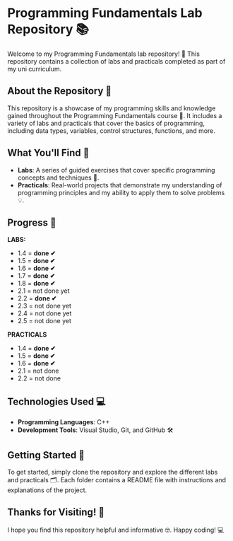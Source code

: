 **Programming Fundamentals Lab Repository 📚**
=====================================

Welcome to my Programming Fundamentals lab repository! 🎉 This repository contains a collection of labs and practicals completed as part of my uni curriculum.

**About the Repository 🤔**
------------------------

This repository is a showcase of my programming skills and knowledge gained throughout the Programming Fundamentals course 📖. It includes a variety of labs and practicals that cover the basics of programming, including data types, variables, control structures, functions, and more.

**What You'll Find 🎁**
-------------------

* **Labs**: A series of guided exercises that cover specific programming concepts and techniques 📝.
* **Practicals**: Real-world projects that demonstrate my understanding of programming principles and my ability to apply them to solve problems 💡.


**Progress 🥇**
-------------------
**LABS:**
- 1.4 = **done ✔**
- 1.5 = **done ✔**
- 1.6 = **done ✔**
- 1.7 = **done ✔**
- 1.8 = **done ✔**
- 2.1 = not done yet
- 2.2 = **done ✔**
- 2.3 = not done yet
- 2.4 = not done yet
- 2.5 = not done yet


**PRACTICALS**
- 1.4 = **done ✔**
- 1.5 = **done ✔**
- 1.6 = **done ✔**
- 2.1 = not done
- 2.2 = not done

**Technologies Used 💻**
---------------------

* **Programming Languages**: C++
* **Development Tools**: Visual Studio, Git, and GitHub 🛠️

**Getting Started 🚀**
-------------------

To get started, simply clone the repository and explore the different labs and practicals 🗂️. Each folder contains a README file with instructions and explanations of the project.

**Thanks for Visiting! 👋**
-------------------------

I hope you find this repository helpful and informative 🤓. Happy coding! 💻
